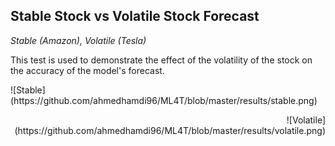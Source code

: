 ## Stable Stock vs Volatile Stock Forecast
*Stable (Amazon), Volatile (Tesla)*

This test is used to demonstrate the effect of the volatility of the stock on the accuracy of the model's forecast.

<p align="left">
![Stable](https://github.com/ahmedhamdi96/ML4T/blob/master/results/stable.png)
</p>

<p align="right">
![Volatile](https://github.com/ahmedhamdi96/ML4T/blob/master/results/volatile.png)
</p>